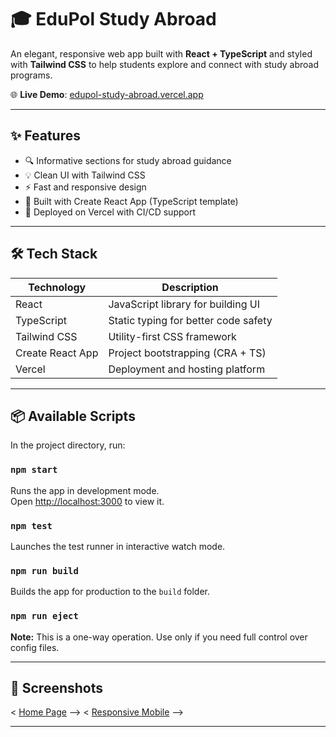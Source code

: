 # 🎓 EduPol Study Abroad

An elegant, responsive web app built with **React + TypeScript** and styled with **Tailwind CSS** to help students explore and connect with study abroad programs.

🌐 **Live Demo**: [edupol-study-abroad.vercel.app](https://edupol-study-abroad.vercel.app/)

---

## ✨ Features

- 🔍 Informative sections for study abroad guidance
- 💡 Clean UI with Tailwind CSS
- ⚡ Fast and responsive design
- 🔧 Built with Create React App (TypeScript template)
- 🚀 Deployed on Vercel with CI/CD support

---

## 🛠 Tech Stack

| Technology     | Description                             |
|----------------|-----------------------------------------|
| React          | JavaScript library for building UI      |
| TypeScript     | Static typing for better code safety     |
| Tailwind CSS   | Utility-first CSS framework              |
| Create React App | Project bootstrapping (CRA + TS)      |
| Vercel         | Deployment and hosting platform          |

---

## 📦 Available Scripts

In the project directory, run:

### `npm start`
Runs the app in development mode.  
Open [http://localhost:3000](http://localhost:3000) to view it.

### `npm test`
Launches the test runner in interactive watch mode.

### `npm run build`
Builds the app for production to the `build` folder.

### `npm run eject`
**Note:** This is a one-way operation. Use only if you need full control over config files.

---


## 📸 Screenshots

< [Home Page](/src/assets/screenshots/home.png) -->
< [Responsive Mobile](/src/assets/screenshots/mobile.png) -->

---


